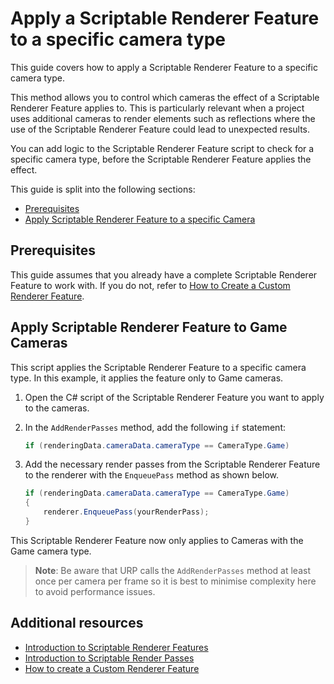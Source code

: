 # Apply a Scriptable Renderer Feature to a specific camera type

This guide covers how to apply a Scriptable Renderer Feature to a specific camera type.

This method allows you to control which cameras the effect of a Scriptable Renderer Feature applies to. This is particularly relevant when a project uses additional cameras to render elements such as reflections where the use of the Scriptable Renderer Feature could lead to unexpected results.

You can add logic to the Scriptable Renderer Feature script to check for a specific camera type, before the Scriptable Renderer Feature applies the effect.

This guide is split into the following sections:

* [Prerequisites](#prerequisites)
* [Apply Scriptable Renderer Feature to a specific Camera](#scriptable-renderer-feature-game-camera)

## Prerequisites

This guide assumes that you already have a complete Scriptable Renderer Feature to work with. If you do not, refer to [How to Create a Custom Renderer Feature](../create-custom-renderer-feature.md).

## <a name="scriptable-renderer-feature-game-camera"></a>Apply Scriptable Renderer Feature to Game Cameras

This script applies the Scriptable Renderer Feature to a specific camera type. In this example, it applies the feature only to Game cameras.

1. Open the C# script of the Scriptable Renderer Feature you want to apply to the cameras.
2. In the `AddRenderPasses` method, add the following `if` statement:

    ```c#
    if (renderingData.cameraData.cameraType == CameraType.Game)
    ```

3. Add the necessary render passes from the Scriptable Renderer Feature to the renderer with the `EnqueuePass` method as shown below.

    ```c#
    if (renderingData.cameraData.cameraType == CameraType.Game)
    {
        renderer.EnqueuePass(yourRenderPass);
    }
    ```

This Scriptable Renderer Feature now only applies to Cameras with the Game camera type.

> **Note**: Be aware that URP calls the `AddRenderPasses` method at least once per camera per frame so it is best to minimise complexity here to avoid performance issues.

## Additional resources

* [Introduction to Scriptable Renderer Features](./intro-to-scriptable-renderer-features.md)
* [Introduction to Scriptable Render Passes](../intro-to-scriptable-render-passes.md)
* [How to create a Custom Renderer Feature](../create-custom-renderer-feature.md)
